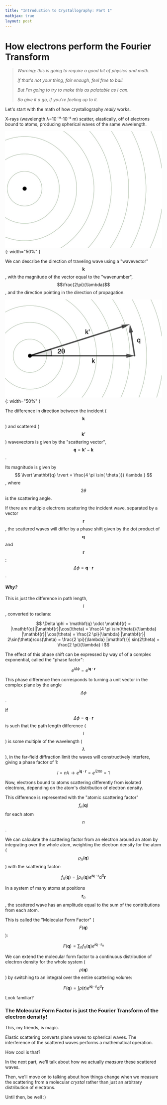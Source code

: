 ```yaml
---
title: "Introduction to Crystallography: Part 1"
mathjax: true
layout: post
---
```


# How electrons perform the Fourier Transform

> *Warning: this is going to require a good bit of physics and math.* 
>
> *If that's not your thing, fair enough, feel free to bail.*
>
> *But I'm going to try to make this as palatable as I can.* 
>
> *So give it a go, if you're feeling up to it.*

Let's start with the math of how crystallography *really* works.

X-rays (wavelength λ=10⁻¹¹-10⁻⁸ m) scatter, elastically, off of electrons bound to atoms, producing spherical waves of the same wavelength.

![spherical wave](/blog/assets/images/spherical_wave.jpeg){: width="50%" }

We can describe the direction of traveling wave using a "wavevector" $$\mathbf{k}$$, with the magnitude of the vector equal to the "wavenumber", $$\frac{2\pi}{\lambda}$$, and the direction pointing in the direction of propagation.

![spherical wave w vecs](/blog/assets/images/spherical_wave_w_vecs.jpeg){: width="50%" }

The difference in direction between the incident ($$\mathbf{k}$$) and scattered ($$\mathbf{k'}$$) wavevectors is given by the "scattering vector", $$\mathbf{q} = \mathbf{k'} - \mathbf{k}$$.

Its magnitude is given by $$ \lvert \mathbf{q} \rvert = \frac{4 \pi \sin( \theta )}{ \lambda } $$, where $$ 2 \theta $$ is the scattering angle. 

If there are multiple electrons scattering the incident wave, separated by a vector $$\mathbf{r}$$, the scattered waves will differ by a phase shift given by the dot product of $$\mathbf{q}$$ and $$\mathbf{r}$$: $$ \Delta \phi = \mathbf{q} \cdot \mathbf{r} $$. 

<!--more-->

#### *Why?*

This is just the difference in path length, $$l$$, converted to radians:

$$ \Delta \phi = \mathbf{q} \cdot \mathbf{r} = |\mathbf{q}||\mathbf{r}|\cos(\theta) = \frac{4 \pi \sin(\theta)}{\lambda} |\mathbf{r}| \cos(\theta) = \frac{2 \pi}{\lambda} |\mathbf{r}| 2\sin(\theta)\cos(\theta) = \frac{2 \pi}{\lambda} |\mathbf{r}| sin(2\theta) = \frac{2 \pi}{\lambda} l $$

The effect of this phase shift can be expressed by way of of a complex exponential, called the "phase factor": 

$$ e^{i \Delta \phi} = e^{i \mathbf{q} \cdot \mathbf{r}} $$ 

This phase difference then corresponds to turning a unit vector in the complex plane by the angle $$\Delta\phi$$. 

If $$\Delta\phi = \mathbf{q}\cdot\mathbf{r}$$ is such that the path length difference ($$l$$) is some multiple of the wavelength ($$\lambda$$), in the far-field diffraction limit the waves will constructively interfere, giving a phase factor of 1:

$$ l = n \lambda \rightarrow e^{i \mathbf{q} \cdot \mathbf{r} } = e^{i 2 \pi n} = 1 $$

Now, electrons bound to atoms scattering differently from isolated electrons, depending on the atom's distribution of electron density.

This difference is represented with the "atomic scattering factor" $$f_{n}(\mathbf{q})$$ for each atom $$n$$. 

We can calculate the scattering factor from an electron around an atom by integrating over the whole atom, weighting the electron density for the atom ($$\rho_{n}(\mathbf{q})$$) with the scattering factor:

$$ f_{n}(\mathbf{q}) = \int \rho_{n}(\mathbf{q}) e^{i \mathbf{q} \cdot \mathbf{r}} \mathrm{d}^{3} \mathbf{r} $$

In a system of many atoms at positions $$\mathbf{r}_{n}$$, the scattered wave has an amplitude equal to the sum of the contributions from each atom. 

This is called the "Molecular Form Factor" ($$F(\mathbf{q})$$):

$$ F(\mathbf{q}) = \sum_{n} f_{n}(\mathbf{q}) e^{i\mathbf{q}\cdot\mathbf{r}_{n}} $$

We can extend the molecular form factor to a continuous distribution of electron density for the whole system ($$\rho(\mathbf{q})$$) by switching to an integral over the entire scattering volume:

$$ F(\mathbf{q}) = \int \rho(\mathbf{r}) e^{i\mathbf{q}\cdot\mathbf{r}} \mathrm{d}^{3}\mathbf{r} $$

Look familiar?

### The Molecular Form Factor is just the Fourier Transform of the electron density!

This, my friends, is magic.

Elastic scattering converts plane waves to spherical waves. The interference of the scattered waves performs a mathematical operation.

How cool is that?

In the next part, we'll talk about how we actually *measure* these scattered waves. 

Then, we'll move on to talking about how things change when we measure the scattering from a molecular *crystal* rather than just an arbitrary distribution of electrons.

Until then, be well :)
